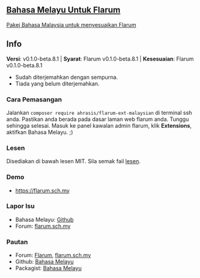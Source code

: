 ## [Bahasa Melayu Untuk Flarum](https://discuss.flarum.org/d/3787-malaysian-language-pack-for-flarum)

[Pakej Bahasa Malaysia untuk menyesuaikan Flarum](http://flarum.sch.my/)

## Info
**Versi**: v0.1.0-beta.8.1 | **Syarat**: Flarum v0.1.0-beta.8.1 | **Kesesuaian**: Flarum v0.1.0-beta.8.1

 - Sudah diterjemahkan dengan sempurna.
 - Tiada yang belum diterjemahkan.

### Cara Pemasangan
Jalankan `composer require ahrasis/flarum-ext-malaysian` di terminal ssh anda. Pastikan anda berada pada dasar laman web flarum anda. Tunggu sehingga selesai. Masuk ke panel kawalan admin flarum, klik **Extensions**, aktifkan Bahasa Melayu. ;)

### Lesen
Disediakan di bawah lesen MIT. Sila semak fail [lesen](https://github.com/ahrasis/bahasa-melayu/blob/master/LICENSE).

### Demo
  - https://flarum.sch.my 

### Lapor Isu
  - Bahasa Melayu: [Github](https://github.com/ahrasis/bahasa-melayu/issues)
  - Forum: [flarum.sch.my](https://flarum.sch.my)

### Pautan
  - Forum: [Flarum](https://discuss.flarum.org/d/3787-malaysian-language-pack-for-flarum), [flarum.sch.my](https://flarum.sch.my)
  - Github: [Bahasa Melayu](https://github.com/ahrasis/bahasa-melayu)
  - Packagist: [Bahasa Melayu](https://packagist.org/packages/ahrasis/bahasa-melayu)
